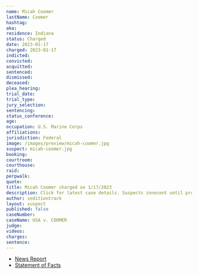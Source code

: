 ```yaml
---
name: Micah Coomer
lastName: Coomer
hashtag: 
aka:
residence: Indiana
status: Charged
date: 2023-01-17
charged: 2023-01-17
indicted:
convicted:
acquitted:
sentenced:
dismissed:
deceased:
plea_hearing:
trial_date:
trial_type:
jury_selection:
sentencing:
status_conference:
age:
occupation: U.S. Marine Corps
affiliations:
jurisdiction: Federal
image: /images/preview/micah-coomer.jpg
suspect: micah-coomer.jpg
booking:
courtroom:
courthouse:
raid:
perpwalk:
quote:
title: Micah Coomer charged on 1/17/2023
description: Click for latest case details. Suspects innocent until proven guilty.
author: seditiontrack
layout: suspect
published: false
caseNumber: 
caseName: USA v. COOMER
judge:
videos:
charges:
sentence:
---
```

- [News Report](https://lawandcrime.com/u-s-capitol-breach/im-waiting-for-the-boogaloo-three-active-duty-marines-charged-with-breaching-the-capitol-on-jan-6/)
- [Statement of Facts](https://s3.documentcloud.org/documents/23580778/abate-coomer-hellonen-jan-6-statement-of-facts.pdf)
